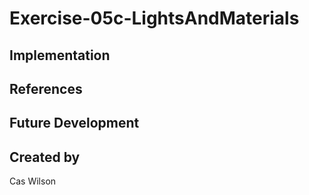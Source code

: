 # Exercise-05c-LightsAndMaterials


## Implementation

## References

## Future Development

## Created by
Cas Wilson